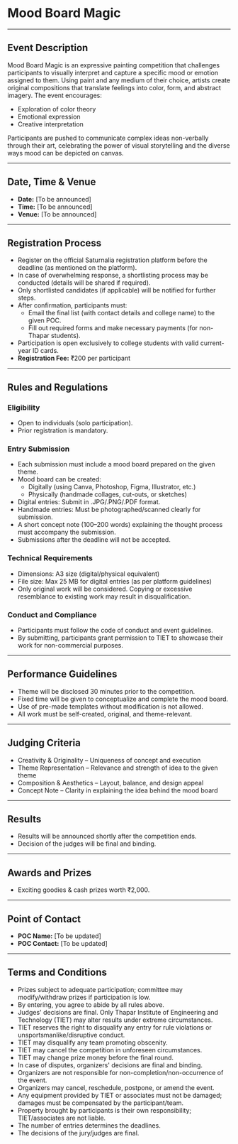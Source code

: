 # Mood Board Magic

---

## Event Description

Mood Board Magic is an expressive painting competition that challenges participants to visually interpret and capture a specific mood or emotion assigned to them. Using paint and any medium of their choice, artists create original compositions that translate feelings into color, form, and abstract imagery. The event encourages:
- Exploration of color theory
- Emotional expression
- Creative interpretation

Participants are pushed to communicate complex ideas non-verbally through their art, celebrating the power of visual storytelling and the diverse ways mood can be depicted on canvas.

---

## Date, Time & Venue

- **Date:** [To be announced]
- **Time:** [To be announced]
- **Venue:** [To be announced]

---

## Registration Process

- Register on the official Saturnalia registration platform before the deadline (as mentioned on the platform).
- In case of overwhelming response, a shortlisting process may be conducted (details will be shared if required).
- Only shortlisted candidates (if applicable) will be notified for further steps.
- After confirmation, participants must:
	- Email the final list (with contact details and college name) to the given POC.
	- Fill out required forms and make necessary payments (for non-Thapar students).
- Participation is open exclusively to college students with valid current-year ID cards.
- **Registration Fee:** ₹200 per participant

---

## Rules and Regulations

### Eligibility
- Open to individuals (solo participation).
- Prior registration is mandatory.

### Entry Submission
- Each submission must include a mood board prepared on the given theme.
- Mood board can be created:
	- Digitally (using Canva, Photoshop, Figma, Illustrator, etc.)
	- Physically (handmade collages, cut-outs, or sketches)
- Digital entries: Submit in .JPG/.PNG/.PDF format.
- Handmade entries: Must be photographed/scanned clearly for submission.
- A short concept note (100–200 words) explaining the thought process must accompany the submission.
- Submissions after the deadline will not be accepted.

### Technical Requirements
- Dimensions: A3 size (digital/physical equivalent)
- File size: Max 25 MB for digital entries (as per platform guidelines)
- Only original work will be considered. Copying or excessive resemblance to existing work may result in disqualification.

### Conduct and Compliance
- Participants must follow the code of conduct and event guidelines.
- By submitting, participants grant permission to TIET to showcase their work for non-commercial purposes.

---

## Performance Guidelines

- Theme will be disclosed 30 minutes prior to the competition.
- Fixed time will be given to conceptualize and complete the mood board.
- Use of pre-made templates without modification is not allowed.
- All work must be self-created, original, and theme-relevant.

---

## Judging Criteria

- Creativity & Originality – Uniqueness of concept and execution
- Theme Representation – Relevance and strength of idea to the given theme
- Composition & Aesthetics – Layout, balance, and design appeal
- Concept Note – Clarity in explaining the idea behind the mood board

---

## Results

- Results will be announced shortly after the competition ends.
- Decision of the judges will be final and binding.

---

## Awards and Prizes

- Exciting goodies & cash prizes worth ₹2,000.

---

## Point of Contact

- **POC Name:** [To be updated]
- **POC Contact:** [To be updated]

---

## Terms and Conditions

- Prizes subject to adequate participation; committee may modify/withdraw prizes if participation is low.
- By entering, you agree to abide by all rules above.
- Judges' decisions are final. Only Thapar Institute of Engineering and Technology (TIET) may alter results under extreme circumstances.
- TIET reserves the right to disqualify any entry for rule violations or unsportsmanlike/disruptive conduct.
- TIET may disqualify any team promoting obscenity.
- TIET may cancel the competition in unforeseen circumstances.
- TIET may change prize money before the final round.
- In case of disputes, organizers' decisions are final and binding.
- Organizers are not responsible for non-completion/non-occurrence of the event.
- Organizers may cancel, reschedule, postpone, or amend the event.
- Any equipment provided by TIET or associates must not be damaged; damages must be compensated by the participant/team.
- Property brought by participants is their own responsibility; TIET/associates are not liable.
- The number of entries determines the deadlines.
- The decisions of the jury/judges are final.
